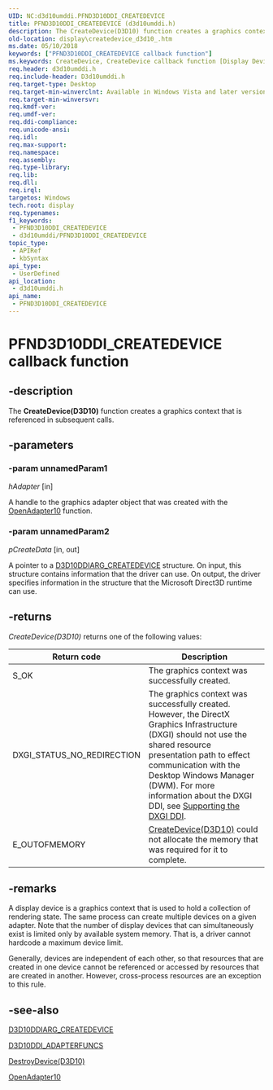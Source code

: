 ```yaml
---
UID: NC:d3d10umddi.PFND3D10DDI_CREATEDEVICE
title: PFND3D10DDI_CREATEDEVICE (d3d10umddi.h)
description: The CreateDevice(D3D10) function creates a graphics context that is referenced in subsequent calls.
old-location: display\createdevice_d3d10_.htm
ms.date: 05/10/2018
keywords: ["PFND3D10DDI_CREATEDEVICE callback function"]
ms.keywords: CreateDevice, CreateDevice callback function [Display Devices], PFND3D10DDI_CREATEDEVICE, PFND3D10DDI_CREATEDEVICE callback, UserModeDisplayDriverDx10_Functions_4d3d9d4c-e03b-46a9-a62a-cb49f071c0a2.xml, d3d10umddi/CreateDevice, display.createdevice_d3d10_
req.header: d3d10umddi.h
req.include-header: D3d10umddi.h
req.target-type: Desktop
req.target-min-winverclnt: Available in Windows Vista and later versions of the Windows operating systems.
req.target-min-winversvr: 
req.kmdf-ver: 
req.umdf-ver: 
req.ddi-compliance: 
req.unicode-ansi: 
req.idl: 
req.max-support: 
req.namespace: 
req.assembly: 
req.type-library: 
req.lib: 
req.dll: 
req.irql: 
targetos: Windows
tech.root: display
req.typenames: 
f1_keywords:
 - PFND3D10DDI_CREATEDEVICE
 - d3d10umddi/PFND3D10DDI_CREATEDEVICE
topic_type:
 - APIRef
 - kbSyntax
api_type:
 - UserDefined
api_location:
 - d3d10umddi.h
api_name:
 - PFND3D10DDI_CREATEDEVICE
---
```


# PFND3D10DDI_CREATEDEVICE callback function


## -description

The <b>CreateDevice(D3D10)</b> function creates a graphics context that is referenced in subsequent calls.

## -parameters

### -param unnamedParam1

*hAdapter* [in]

A handle to the graphics adapter object that was created with the <a href="/windows-hardware/drivers/ddi/d3d10umddi/nc-d3d10umddi-pfnd3d10ddi_openadapter">OpenAdapter10</a> function.

### -param unnamedParam2

*pCreateData* [in, out]

A pointer to a <a href="/windows-hardware/drivers/ddi/d3d10umddi/ns-d3d10umddi-d3d10ddiarg_createdevice">D3D10DDIARG_CREATEDEVICE</a> structure. On input, this structure contains information that the driver can use. On output, the driver specifies information in the structure that the Microsoft Direct3D runtime can use.

## -returns

*CreateDevice(D3D10)* returns one of the following values:

|Return code|Description|
|--- |--- |
|S_OK|The graphics context was successfully created.|
|DXGI_STATUS_NO_REDIRECTION|The graphics context was successfully created. However, the DirectX Graphics Infrastructure (DXGI) should not use the shared resource presentation path to effect communication with the Desktop Windows Manager (DWM). For more information about the DXGI DDI, see [Supporting the DXGI DDI](/windows-hardware/drivers/display/supporting-the-dxgi-ddi).|
|E_OUTOFMEMORY|[CreateDevice(D3D10)]() could not allocate the memory that was required for it to complete.|

## -remarks

A display device is a graphics context that is used to hold a collection of rendering state. The same process can create multiple devices on a given adapter. Note that the number of display devices that can simultaneously exist is limited only by available system memory. That is, a driver cannot hardcode a maximum device limit.

Generally, devices are independent of each other, so that resources that are created in one device cannot be referenced or accessed by resources that are created in another. However, cross-process resources are an exception to this rule.

## -see-also

<a href="/windows-hardware/drivers/ddi/d3d10umddi/ns-d3d10umddi-d3d10ddiarg_createdevice">D3D10DDIARG_CREATEDEVICE</a>



<a href="/windows-hardware/drivers/ddi/d3d10umddi/ns-d3d10umddi-d3d10ddi_adapterfuncs">D3D10DDI_ADAPTERFUNCS</a>



<a href="/windows-hardware/drivers/ddi/d3d10umddi/nc-d3d10umddi-pfnd3d10ddi_destroydevice">DestroyDevice(D3D10)</a>



<a href="/windows-hardware/drivers/ddi/d3d10umddi/nc-d3d10umddi-pfnd3d10ddi_openadapter">OpenAdapter10</a>

